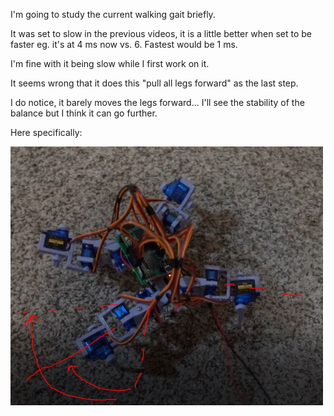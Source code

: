 I'm going to study the current walking gait briefly.

It was set to slow in the previous videos, it is a little better when set to be faster eg. it's at 4 ms now vs. 6.
Fastest would be 1 ms.

I'm fine with it being slow while I first work on it.

It seems wrong that it does this "pull all legs forward" as the last step.

I do notice, it barely moves the legs forward... I'll see the stability of the balance but I think it can go further.

Here specifically:

<img src="./media/01-12-2022--100-percent-of-our-brains.JPG" width="500">

